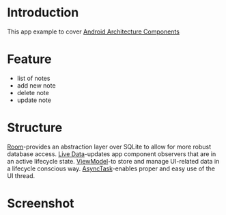 # Introduction

This app example to cover [Android Architecture Components](https://developer.android.com/jetpack/?gclid=EAIaIQobChMI-dO-__Pm4AIVz6qWCh0-KQXSEAAYASAAEgKxcvD_BwE)

# Feature

- list of notes
- add new note
- delete note
- update note

# Structure 

[Room](https://developer.android.com/topic/libraries/architecture/room)-provides an abstraction layer over SQLite to allow for more robust database access. 
[Live Data](https://developer.android.com/topic/libraries/architecture/livedata)-updates app component observers that are in an active lifecycle state.
[ViewModel](https://developer.android.com/topic/libraries/architecture/viewmodel)-to store and manage UI-related data in a lifecycle conscious way.
[AsyncTask](https://developer.android.com/reference/android/os/AsyncTask)-enables proper and easy use of the UI thread.

# Screenshot
